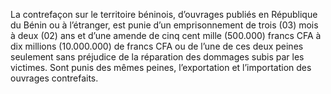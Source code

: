 La contrefaçon sur le territoire béninois, d’ouvrages publiés en République du Bénin ou à l’étranger, est punie d’un emprisonnement de trois (03) mois à deux (02) ans et d’une amende de cinq cent mille (500.000) francs CFA à dix millions (10.000.000) de francs CFA ou de l’une de ces deux peines seulement sans préjudice de la réparation des dommages subis par les victimes.
Sont punis des mêmes peines, l’exportation et l’importation des ouvrages contrefaits.
